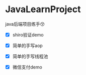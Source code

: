 # JavaLearnProject
java后端项目练手:kissing_closed_eyes:

- [x] shiro验证demo
- [x] 简单的手写aop
- [x] 简单的手写线程池
- [x] 微信支付demo

